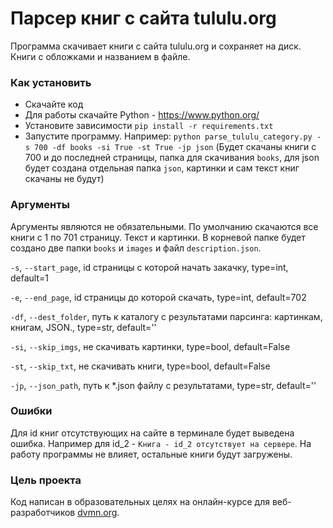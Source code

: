 # Парсер книг с сайта tululu.org

Программа скачивает книги с сайта tululu.org и сохраняет на диск. Книги с обложками и названием в файле.

### Как установить

- Скачайте код
- Для работы скачайте Python - https://www.python.org/
- Установите зависимости `pip install -r requirements.txt`
- Запустите программу. Например: `python parse_tululu_category.py -s 700 -df books -si True -st True -jp json` (Будет скачаны книги с 700 и до последней страницы, папка для скачивания `books`, для json будет создана отдельная папка `json`, картинки и сам текст книг скачаны не будут)


### Аргументы

Аргументы являются не обязательными. По умолчанию скачаются все книги с 1 по 701 страницу. Текст и картинки. В корневой папке будет создано две папки `books` и `images` и файл `description.json`.

`-s`, `--start_page`, id страницы с которой начать закачку, type=int, default=1

`-e`, `--end_page`, id страницы до которой скачать, type=int, default=702

`-df`, `--dest_folder`, путь к каталогу с результатами парсинга: картинкам, книгам, JSON., type=str, default=''

`-si`, `--skip_imgs`, не скачивать картинки, type=bool, default=False

`-st`, `--skip_txt`, не скачивать книги, type=bool, default=False

`-jp`, `--json_path`, путь к *.json файлу с результатами, type=str, default=''

### Ошибки

Для id книг отсутствующих на сайте в терминале будет выведена ошибка. Например для id_2 - `Книга - id_2 отсутствует на сервере`.
На работу программы не влияет, остальные книги будут загружены.

### Цель проекта

Код написан в образовательных целях на онлайн-курсе для веб-разработчиков [dvmn.org](https://dvmn.org/).